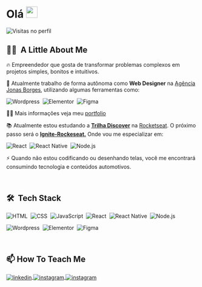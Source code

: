 
<h1>
    Olá <img src="https://raw.githubusercontent.com/kaueMarques/kaueMarques/master/hi.gif" height="30px">
</h1>
<p> 
    <img src="https://komarev.com/ghpvc/?username=jonasborges93&color=blue" alt="Visitas no perfil" />
</p>

## 🙋‍♂️ &nbsp;A Little About Me
🔥 Empreendedor que gosta de transformar problemas complexos em projetos simples, bonitos e intuitivos.

🔭 Atualmente trabalho de forma autônoma como <b>Web Designer</b> na [Agência Jonas Borges](https://agenciajonasborges.com), utilizando algumas ferramentas como:

![Wordpress](https://img.shields.io/badge/-Wordpress-05122A?style=flat&logo=wordpress)&nbsp;
![Elementor](https://img.shields.io/badge/-Elementor-05122A?style=flat&logo=elementor)&nbsp;
![Figma](https://img.shields.io/badge/-Figma-05122A?style=flat&logo=figma)&nbsp;

👨‍💻 Mais informações veja meu [portfolio](https://agenciajonasborges.com)

📚 Atualmente estou estudando a <b>[Trilha Discover](https://www.rocketseat.com.br/discover)</b> na [Rocketseat](https://rocketseat.com.br). O próximo passo será o <b>[Ignite-Rockeseat.](https://lp.rocketseat.com.br/ignite)</b> Onde vou me especializar em: 

![React](https://img.shields.io/badge/-React-05122A?style=flat&logo=react)&nbsp;
![React Native](https://img.shields.io/badge/-React%20Native-05122A?style=flat&logo=react)&nbsp;
![Node.js](https://img.shields.io/badge/-Node.js-05122A?style=flat&logo=node.js)&nbsp;

⚡ Quando não estou codificando ou desenhando telas, você me encontrará consumindo tecnologia e conteúdos automotivos.

<br>

## 🛠 &nbsp;Tech Stack


![HTML](https://img.shields.io/badge/-HTML-05122A?style=flat&logo=HTML5)&nbsp;
![CSS](https://img.shields.io/badge/-CSS-05122A?style=flat&logo=CSS3&logoColor=1572B6)&nbsp;
![JavaScript](https://img.shields.io/badge/-JavaScript-05122A?style=flat&logo=javascript)&nbsp;
![React](https://img.shields.io/badge/-React-05122A?style=flat&logo=react)&nbsp;
![React Native](https://img.shields.io/badge/-React%20Native-05122A?style=flat&logo=react)&nbsp;
![Node.js](https://img.shields.io/badge/-Node.js-05122A?style=flat&logo=node.js)&nbsp;

![Wordpress](https://img.shields.io/badge/-Wordpress-05122A?style=flat&logo=wordpress)&nbsp;
![Elementor](https://img.shields.io/badge/-Elementor-05122A?style=flat&logo=elementor)&nbsp;
![Figma](https://img.shields.io/badge/-Figma-05122A?style=flat&logo=figma)&nbsp;


<br>

## 📫&nbsp;How To Teach Me
<p align="left">
<a href="https://linkedin.com/in/jonasborges93" target="_blank">
  <img align="center" src="https://img.shields.io/badge/-jonasborges93-05122A?style=flat&logo=linkedin" alt="linkedin"/>
</a>
<a href="https://instagram.com/agenciajonasborges" target="_blank">
 <img align="center" src="https://img.shields.io/badge/-agenciajonasborges-05122A?style=flat&logo=instagram" alt="instagram"/>
</a>
<a href="https://api.whatsapp.com/send?phone=5524999660042" target="_blank">
 <img align="center" src="https://img.shields.io/badge/-whatsapp-05122A?style=flat&logo=whatsapp" alt="instagram"/>
</a>


</p>

<!--
**jonasborges93/jonasborges93** is a ✨ _special_ ✨ repository because its `README.md` (this file) appears on your GitHub profile.

Here are some ideas to get you started:

- 🔭 I’m currently working on ...
- 🌱 I’m currently learning ...
- 👯 I’m looking to collaborate on ...
- 🤔 I’m looking for help with ...
- 💬 Ask me about ...
- 📫 How to reach me: ...
- 😄 Pronouns: ...
- ⚡ Fun fact: ...
-->
